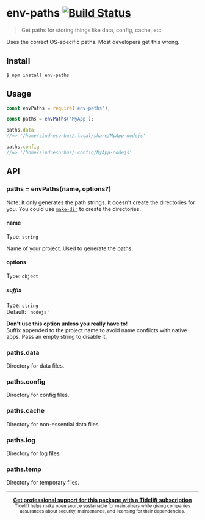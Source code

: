 # env-paths [![Build Status](https://travis-ci.org/sindresorhus/env-paths.svg?branch=master)](https://travis-ci.org/sindresorhus/env-paths)

> Get paths for storing things like data, config, cache, etc

Uses the correct OS-specific paths. Most developers get this wrong.


## Install

```
$ npm install env-paths
```


## Usage

```js
const envPaths = require('env-paths');

const paths = envPaths('MyApp');

paths.data;
//=> '/home/sindresorhus/.local/share/MyApp-nodejs'

paths.config
//=> '/home/sindresorhus/.config/MyApp-nodejs'
```


## API

### paths = envPaths(name, options?)

Note: It only generates the path strings. It doesn't create the directories for you. You could use [`make-dir`](https://github.com/sindresorhus/make-dir) to create the directories.

#### name

Type: `string`

Name of your project. Used to generate the paths.

#### options

Type: `object`

##### suffix

Type: `string`<br>
Default: `'nodejs'`

**Don't use this option unless you really have to!**<br>
Suffix appended to the project name to avoid name conflicts with native
apps. Pass an empty string to disable it.

### paths.data

Directory for data files.

### paths.config

Directory for config files.

### paths.cache

Directory for non-essential data files.

### paths.log

Directory for log files.

### paths.temp

Directory for temporary files.


---

<div align="center">
	<b>
		<a href="https://tidelift.com/subscription/pkg/npm-env-paths?utm_source=npm-env-paths&utm_medium=referral&utm_campaign=readme">Get professional support for this package with a Tidelift subscription</a>
	</b>
	<br>
	<sub>
		Tidelift helps make open source sustainable for maintainers while giving companies<br>assurances about security, maintenance, and licensing for their dependencies.
	</sub>
</div>
